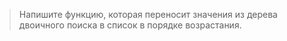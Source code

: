> Напишите функцию, которая переносит значения из дерева двоичного поиска в список в порядке возрастания.

